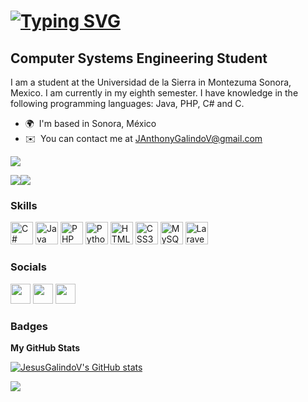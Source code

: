 [![Typing SVG](https://readme-typing-svg.demolab.com?font=Fira+Code&weight=700&pause=1000&color=FFFFFF&width=435&lines=Hi+%F0%9F%91%8B+My+name+is+Jesus+Galindo)](https://git.io/typing-svg)
==============================

Computer Systems Engineering Student
------------------------------------

I am a student at the Universidad de la Sierra in Montezuma Sonora, Mexico. I am currently in my eighth semester. I have knowledge in the following programming languages: Java, PHP, C# and C. 

* 🌍  I'm based in Sonora, México
* ✉️  You can contact me at [JAnthonyGalindoV@gmail.com](mailto:JAnthonyGalindoV@gmail.com)

![](https://komarev.com/ghpvc/?username=JesusGalindoV&color=blue)

<a href="https://www.twitter.com/JAnthonyGV" target="_blank" rel="noreferrer"><img
src="https://img.shields.io/twitter/follow/JAnthonyGV?logo=twitter&style=for-the-badge&color=0891b2&labelColor=1c1917"
/></a><a href="https://www.github.com/JesusGalindoV" target="_blank" rel="noreferrer"><img
src="https://img.shields.io/github/followers/JesusGalindoV?logo=github&style=for-the-badge&color=0891b2&labelColor=1c1917" /></a>

### Skills

<p align="left">
<a href="https://docs.microsoft.com/en-us/dotnet/csharp/" target="_blank" rel="noreferrer"><img src="https://raw.githubusercontent.com/danielcranney/readme-generator/main/public/icons/skills/csharp-colored.svg" width="36" height="36" alt="C#" /></a>
<a href="https://www.oracle.com/java/" target="_blank" rel="noreferrer"><img src="https://raw.githubusercontent.com/danielcranney/readme-generator/main/public/icons/skills/java-colored.svg" width="36" height="36" alt="Java" /></a>
<a href="https://www.php.net/" target="_blank" rel="noreferrer"><img src="https://raw.githubusercontent.com/danielcranney/readme-generator/main/public/icons/skills/php-colored.svg" width="36" height="36" alt="PHP" /></a>
<a href="https://www.python.org/" target="_blank" rel="noreferrer"><img src="https://raw.githubusercontent.com/danielcranney/readme-generator/main/public/icons/skills/python-colored.svg" width="36" height="36" alt="Python" /></a>
<a href="https://developer.mozilla.org/en-US/docs/Glossary/HTML5" target="_blank" rel="noreferrer"><img src="https://raw.githubusercontent.com/danielcranney/readme-generator/main/public/icons/skills/html5-colored.svg" width="36" height="36" alt="HTML5" /></a>
<a href="https://www.w3.org/TR/CSS/#css" target="_blank" rel="noreferrer"><img src="https://raw.githubusercontent.com/danielcranney/readme-generator/main/public/icons/skills/css3-colored.svg" width="36" height="36" alt="CSS3" /></a>
<a href="https://www.mysql.com/" target="_blank" rel="noreferrer"><img src="https://raw.githubusercontent.com/danielcranney/readme-generator/main/public/icons/skills/mysql-colored.svg" width="36" height="36" alt="MySQL" /></a>
<a href="https://laravel.com/" target="_blank" rel="noreferrer"><img src="https://raw.githubusercontent.com/danielcranney/readme-generator/main/public/icons/skills/laravel-colored.svg" width="36" height="36" alt="Laravel" /></a>
</p>


### Socials

<p align="left"><a href="https://www.github.com/JesusGalindoV" target="_blank" rel="noreferrer"><img src="https://raw.githubusercontent.com/danielcranney/readme-generator/main/public/icons/socials/github.svg" width="32" height="32" /></a> <a href="https://www.stackoverflow.com/users/19464985/jesus-galindo" target="_blank" rel="noreferrer"><img src="https://raw.githubusercontent.com/danielcranney/readme-generator/main/public/icons/socials/stackoverflow.svg" width="32" height="32" /></a> <a href="https://www.twitter.com/JAnthonyGV" target="_blank" rel="noreferrer"><img src="https://raw.githubusercontent.com/danielcranney/readme-generator/main/public/icons/socials/twitter.svg" width="32" height="32" /></a></p>

### Badges

<b>My GitHub Stats</b>

<a href="http://www.github.com/JesusGalindoV"><img src="https://github-readme-stats.vercel.app/api?username=JesusGalindoV&show_icons=true&hide=&count_private=true&title_color=0891b2&text_color=ffffff&icon_color=0891b2&bg_color=1c1917&hide_border=true&show_icons=true" alt="JesusGalindoV's GitHub stats" /></a>

<a href="http://www.github.com/JesusGalindoV"><img src="https://github-readme-streak-stats.herokuapp.com/?user=JesusGalindoV&stroke=ffffff&background=1c1917&ring=0891b2&fire=0891b2&currStreakNum=ffffff&currStreakLabel=0891b2&sideNums=ffffff&sideLabels=ffffff&dates=ffffff&hide_border=true" /></a>
